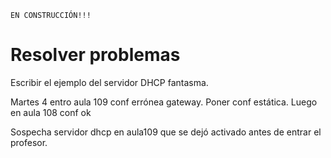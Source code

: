 
`EN CONSTRUCCIÓN!!!`

# Resolver problemas

Escribir el ejemplo del servidor DHCP fantasma.

Martes 4 entro aula 109 conf errónea gateway.
Poner conf estática.
Luego en aula 108 conf ok

Sospecha servidor dhcp en aula109
que se dejó activado antes de entrar el profesor.

